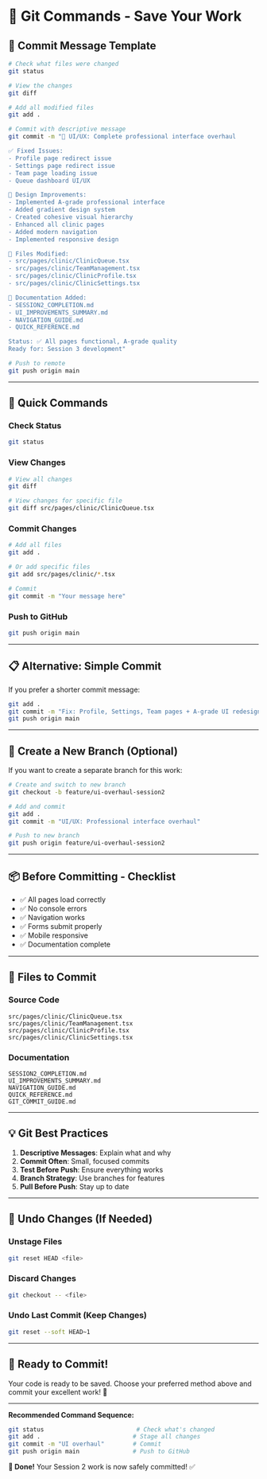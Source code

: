 # 🎯 Git Commands - Save Your Work

## 📝 Commit Message Template

```bash
# Check what files were changed
git status

# View the changes
git diff

# Add all modified files
git add .

# Commit with descriptive message
git commit -m "🎨 UI/UX: Complete professional interface overhaul

✅ Fixed Issues:
- Profile page redirect issue
- Settings page redirect issue  
- Team page loading issue
- Queue dashboard UI/UX

🎨 Design Improvements:
- Implemented A-grade professional interface
- Added gradient design system
- Created cohesive visual hierarchy
- Enhanced all clinic pages
- Added modern navigation
- Implemented responsive design

📁 Files Modified:
- src/pages/clinic/ClinicQueue.tsx
- src/pages/clinic/TeamManagement.tsx
- src/pages/clinic/ClinicProfile.tsx
- src/pages/clinic/ClinicSettings.tsx

📄 Documentation Added:
- SESSION2_COMPLETION.md
- UI_IMPROVEMENTS_SUMMARY.md
- NAVIGATION_GUIDE.md
- QUICK_REFERENCE.md

Status: ✅ All pages functional, A-grade quality
Ready for: Session 3 development"

# Push to remote
git push origin main
```

---

## 🚀 Quick Commands

### **Check Status**
```bash
git status
```

### **View Changes**
```bash
# View all changes
git diff

# View changes for specific file
git diff src/pages/clinic/ClinicQueue.tsx
```

### **Commit Changes**
```bash
# Add all files
git add .

# Or add specific files
git add src/pages/clinic/*.tsx

# Commit
git commit -m "Your message here"
```

### **Push to GitHub**
```bash
git push origin main
```

---

## 📋 Alternative: Simple Commit

If you prefer a shorter commit message:

```bash
git add .
git commit -m "Fix: Profile, Settings, Team pages + A-grade UI redesign"
git push origin main
```

---

## 🔄 Create a New Branch (Optional)

If you want to create a separate branch for this work:

```bash
# Create and switch to new branch
git checkout -b feature/ui-overhaul-session2

# Add and commit
git add .
git commit -m "UI/UX: Professional interface overhaul"

# Push to new branch
git push origin feature/ui-overhaul-session2
```

---

## 📦 Before Committing - Checklist

- ✅ All pages load correctly
- ✅ No console errors
- ✅ Navigation works
- ✅ Forms submit properly
- ✅ Mobile responsive
- ✅ Documentation complete

---

## 🎯 Files to Commit

### **Source Code**
```
src/pages/clinic/ClinicQueue.tsx
src/pages/clinic/TeamManagement.tsx
src/pages/clinic/ClinicProfile.tsx
src/pages/clinic/ClinicSettings.tsx
```

### **Documentation**
```
SESSION2_COMPLETION.md
UI_IMPROVEMENTS_SUMMARY.md
NAVIGATION_GUIDE.md
QUICK_REFERENCE.md
GIT_COMMIT_GUIDE.md
```

---

## 💡 Git Best Practices

1. **Descriptive Messages**: Explain what and why
2. **Commit Often**: Small, focused commits
3. **Test Before Push**: Ensure everything works
4. **Branch Strategy**: Use branches for features
5. **Pull Before Push**: Stay up to date

---

## 🔧 Undo Changes (If Needed)

### **Unstage Files**
```bash
git reset HEAD <file>
```

### **Discard Changes**
```bash
git checkout -- <file>
```

### **Undo Last Commit (Keep Changes)**
```bash
git reset --soft HEAD~1
```

---

## 🎉 Ready to Commit!

Your code is ready to be saved. Choose your preferred method above and commit your excellent work! 🚀

---

**Recommended Command Sequence:**
```bash
git status                          # Check what's changed
git add .                          # Stage all changes
git commit -m "UI overhaul"        # Commit
git push origin main               # Push to GitHub
```

**🎯 Done!** Your Session 2 work is now safely committed! ✅

